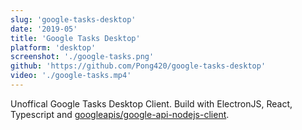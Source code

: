 ```yaml
---
slug: 'google-tasks-desktop'
date: '2019-05'
title: 'Google Tasks Desktop'
platform: 'desktop'
screenshot: './google-tasks.png'
github: 'https://github.com/Pong420/google-tasks-desktop'
video: './google-tasks.mp4'
---
```


Unoffical <span>Google Tasks Desktop Client</span>. Build with <span>ElectronJS</span>, <span>React</span>,
<span>Typescript</span> and
<a href="https://github.com/googleapis/google-api-nodejs-client">googleapis/google-api-nodejs-client</a>.
